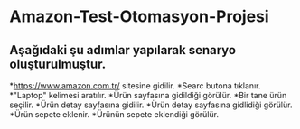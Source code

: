 # Amazon-Test-Otomasyon-Projesi

## Aşağıdaki şu adımlar yapılarak senaryo oluşturulmuştur.
*https://www.amazon.com.tr/ sitesine gidilir.
*Searc butona tıklanır.
*"Laptop" kelimesi aratılır.
*Ürün sayfasına gidildiği görülür.
*Bir tane ürün seçilir.
*Ürün detay sayfasına gidilir.
*Ürün detay sayfasına gidlidiği görülür.
*Ürün sepete eklenir.
*Ürünün sepete eklendiği görülür.
